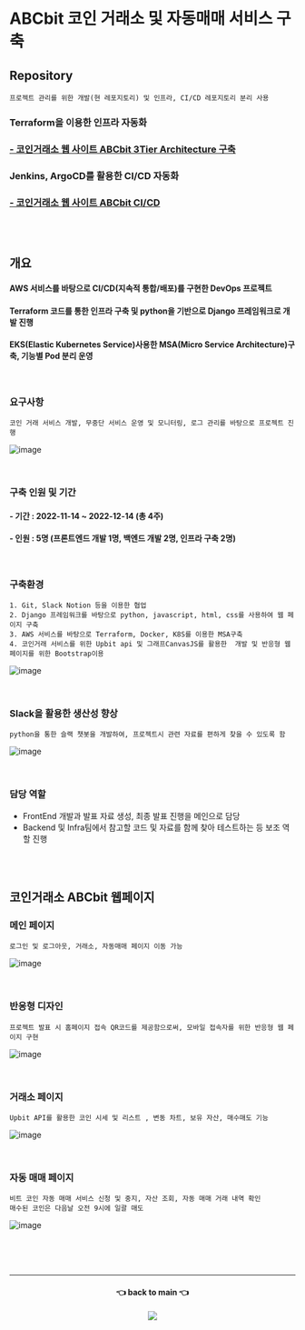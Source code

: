 # ABCbit 코인 거래소 및 자동매매 서비스 구축

## Repository
```
프로젝트 관리를 위한 개발(현 레포지토리) 및 인프라, CI/CD 레포지토리 분리 사용
```
### Terraform을 이용한 인프라 자동화
### <b><a href="https://github.com/bbyu2/BTC_edu_final_terraform"> - 코인거래소 웹 사이트 ABCbit 3Tier Architecture 구축 </a></b>
### Jenkins, ArgoCD를 활용한 CI/CD 자동화
### <b><a href="https://github.com/bbyu2/BTC_edu_final_CICD"> - 코인거래소 웹 사이트 ABCbit CI/CD </a></b>

<br/><br/>

## 개요
#### AWS 서비스를 바탕으로 CI/CD(지속적 통합/배포)를 구현한 DevOps 프로젝트
#### Terraform 코드를 통한 인프라 구축 및 python을 기반으로 Django 프레임워크로 개발 진행
#### EKS(Elastic Kubernetes Service)사용한 MSA(Micro Service Architecture)구축, 기능별 Pod 분리 운영

<br/>

### 요구사항
```
코인 거래 서비스 개발, 무중단 서비스 운영 및 모니터링, 로그 관리를 바탕으로 프로젝트 진행 
```
![image](https://user-images.githubusercontent.com/84059211/212466540-9981747e-95fa-4e86-89f2-0c607060f703.png)

<br/>

### 구축 인원 및 기간
#### - 기간 : 2022-11-14 ~ 2022-12-14 (총 4주) </b> 
#### - 인원 : 5명 (프론트엔드 개발 1명, 백엔드 개발 2명, 인프라 구축 2명) </b>

<br/>

### 구축환경
```
1. Git, Slack Notion 등을 이용한 협업 
2. Django 프레임워크를 바탕으로 python, javascript, html, css를 사용하여 웹 페이지 구축
3. AWS 서비스를 바탕으로 Terraform, Docker, K8S를 이용한 MSA구축
4. 코인거래 서비스를 위한 Upbit api 및 그래프CanvasJS를 활용한  개발 및 반응형 웹페이지를 위한 Bootstrap이용
```
![image](https://user-images.githubusercontent.com/84059211/212466367-1720147a-9b6b-4d1d-a322-02c099b323d9.png)

<br/>

### Slack을 활용한 생산성 향상
```
python을 통한 슬랙 챗봇을 개발하여, 프로젝트시 관련 자료를 편하게 찾을 수 있도록 함
```
![image](https://user-images.githubusercontent.com/84059211/212466480-f8bffe1d-833f-443b-9917-1df81cf8078a.png)

<br/>

### 담당 역할
- FrontEnd 개발과 발표 자료 생성, 최종 발표 진행을 메인으로 담당 
- Backend 및 Infra팀에서 참고할 코드 및 자료를 함께 찾아 테스트하는 등 보조 역할 진행

<br/><br/>

## 코인거래소 ABCbit 웹페이지
### 메인 페이지
```
로그인 및 로그아웃, 거래소, 자동매매 페이지 이동 가능
```
![image](https://user-images.githubusercontent.com/84059211/212468504-1c9226eb-90d3-4d5e-9ca2-ac05900952bb.png)

<br/>

### 반응형 디자인
```
프로젝트 발표 시 홈페이지 접속 QR코드를 제공함으로써, 모바일 접속자를 위한 반응형 웹 페이지 구현
```
![image](https://user-images.githubusercontent.com/84059211/212819414-2216ee05-7dd4-4275-8240-9dff18d6bfcb.png)

<br/>

### 거래소 페이지
```
Upbit API를 활용한 코인 시세 및 리스트 , 변동 차트, 보유 자산, 매수매도 기능
```
![image](https://user-images.githubusercontent.com/84059211/212468665-7e1648ec-e969-4d17-bd20-c537ee22b80d.png)

<br/>

### 자동 매매  페이지
```
비트 코인 자동 매매 서비스 신청 및 중지, 자산 조회, 자동 매매 거래 내역 확인 
매수된 코인은 다음날 오전 9시에 일괄 매도
```
![image](https://user-images.githubusercontent.com/84059211/212468706-bc5e5434-7f51-4b6d-b436-9f3f33e9cc1c.png)

<br/><br/><br/>
***

<div align=center>
<h4> 👈 back to main 👈 </h4>
<a href="https://github.com/bbyu2"> 
<img src="https://img.shields.io/endpoint?label=bbyu2&logo=github&style=for-the-badge&url=https%3A%2F%2Fgithub.com%2Fbbyu2%2F"/>
</a>
</div>
